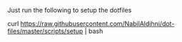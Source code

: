 Just run the following to setup the dotfiles

curl https://raw.githubusercontent.com/NabilAldihni/dot-files/master/scripts/setup | bash

